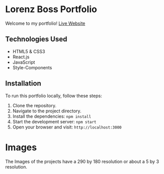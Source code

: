 # Lorenz Boss Portfolio

Welcome to my portfolio!
[Live Website](https://lorenzboss.com)

## Technologies Used

- HTML5 & CSS3
- React.js
- JavaScript
- Style-Components

## Installation

To run this portfolio locally, follow these steps:

1. Clone the repository.
2. Navigate to the project directory.
3. Install the dependencies: `npm install`
4. Start the development server: `npm start`
5. Open your browser and visit: `http://localhost:3000`

# Images

The Images of the projects have a 290 by 180 resolution or about a 5 by 3 resolution.
